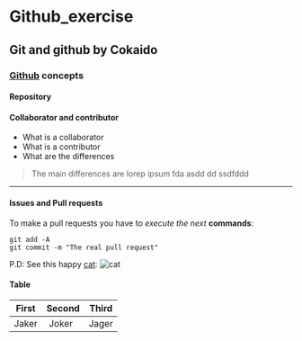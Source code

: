 Github_exercise
===============

Git and github by Cokaido
-------------------------

### [Github](https://github.com) concepts

#### Repository

#### Collaborator and contributor
+ What is a collaborator
+ What is a contributor
+ What are the differences

> The main differences are lorep ipsum 
> fda asdd dd ssdfddd
---------------------------------------

#### Issues and Pull requests

To make a pull requests you have to *execute the next* **commands**:
```shell
git add -A
git commit -m "The real pull request"
```

P.D: See this happy [cat](https://images.unsplash.com/photo-1494256997604-768d1f608cac?ixlib=rb-1.2.1&ixid=eyJhcHBfaWQiOjEyMDd9&auto=format&fit=crop&w=2001&q=80): ![cat](https://images.unsplash.com/photo-1494256997604-768d1f608cac?ixlib=rb-1.2.1&ixid=eyJhcHBfaWQiOjEyMDd9&auto=format&fit=crop&w=2001&q=80)


#### Table
| First | Second | Third  |
|-------|--------|--------|
| Jaker   |  Joker | Jager  |



